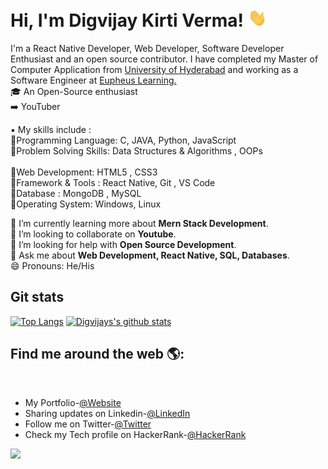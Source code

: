 <h1>Hi, I'm Digvijay Kirti Verma! <img src="https://raw.githubusercontent.com/ABSphreak/ABSphreak/master/gifs/Hi.gif" width="30px" style="max-width:100%;"></h1>

I'm a React Native Developer, Web Developer, Software Developer Enthusiast and an open source contributor. I have completed my Master of Computer Application from <a href = "https://uohyd.ac.in/">University of Hyderabad</a> and working as a Software Engineer at <a href = "https://www.eupheus.in/">Eupheus Learning.</a>
<br>
🎓 An Open-Source enthusiast<br>
➡️ YouTuber

▪️ My skills include :<br>
🔹️Programming Language: C, JAVA, Python, JavaScript <br>
🔹️Problem Solving Skills: Data Structures & Algorithms , OOPs<br>  
🔹️Web Development: HTML5 , CSS3 <br>
🔹️Framework & Tools : React Native, Git , VS Code<br>
🔹️Database : MongoDB , MySQL<br>
🔹️Operating System: Windows, Linux<br>

🌱 I’m currently learning more about <b>Mern Stack Development</b>.<br>
👯 I’m looking to collaborate on <b>Youtube</b>.<br>
🤔 I’m looking for help with <b>Open Source Development</b>.<br>
💬 Ask me about <b>Web Development, React Native, SQL, Databases</b>. <br>
😄 Pronouns: He/His

## Git stats

[![Top Langs](https://github-readme-stats.vercel.app/api/top-langs/?username=mrsassiest)](https://github.com/tarunsinghofficial/github-readme-stats)
[![Digvijays's github stats](https://github-readme-stats.vercel.app/api?username=mrsassiest)](https://github.com/anuraghazra/github-readme-stats)


<h2> Find me around the web 🌎: </h2><br>

- My Portfolio-<a href="http://mrsassiest.com/" target="_blank">@Website</a><br>
- Sharing updates on Linkedin-<a href="https://www.linkedin.com/in/mrsassiest/" target="_blank">@LinkedIn</a><br>
- Follow me on Twitter-<a href="https://twitter.com/mrsassiest" target="_blank">@Twitter</a><br>
- Check my Tech profile on HackerRank-<a href="https://www.hackerrank.com/mrsassiest" target="_blank">@HackerRank</a><br>

[![](https://visitcount.itsvg.in/api?id=mrsassiest&icon=5&color=0)](https://visitcount.itsvg.in)

